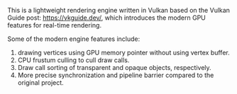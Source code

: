 This is a lightweight rendering engine written in Vulkan based on the Vulkan Guide post: https://vkguide.dev/, which introduces the modern GPU features for real-time rendering.

Some of the modern engine features include:

1. drawing vertices using GPU memory pointer without using vertex buffer.
2. CPU frustum culling to cull draw calls.
3. Draw call sorting of transparent and opaque objects, respectively.
4. More precise synchronization and pipeline barrier compared to the original project.
